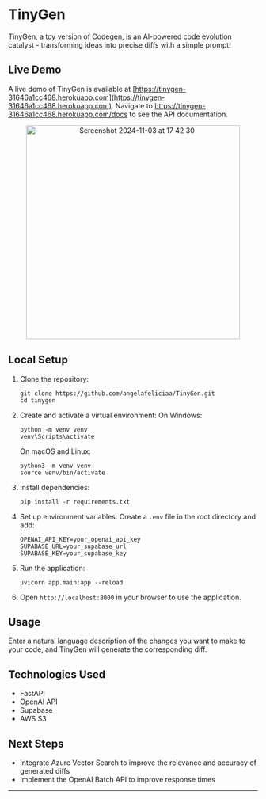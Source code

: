 # TinyGen

TinyGen, a toy version of Codegen, is an AI-powered code evolution catalyst - transforming ideas into precise diffs with a simple prompt!

## Live Demo

A live demo of TinyGen is available at [https://tinygen-31646a1cc468.herokuapp.com](https://tinygen-31646a1cc468.herokuapp.com). Navigate to https://tinygen-31646a1cc468.herokuapp.com/docs to see the API documentation.
<div align="center">
<img width="432" alt="Screenshot 2024-11-03 at 17 42 30" src="https://github.com/user-attachments/assets/8701412d-f6a3-4a74-8d4f-3e2cc80feaad">
</div>

## Local Setup

1. Clone the repository:
   ```
   git clone https://github.com/angelafeliciaa/TinyGen.git
   cd tinygen
   ```

2. Create and activate a virtual environment:
   On Windows:
   ```
   python -m venv venv
   venv\Scripts\activate
   ```
   On macOS and Linux:
   ```
   python3 -m venv venv
   source venv/bin/activate
   ```

3. Install dependencies:
   ```
   pip install -r requirements.txt
   ```

4. Set up environment variables:
   Create a `.env` file in the root directory and add:
   ```
   OPENAI_API_KEY=your_openai_api_key
   SUPABASE_URL=your_supabase_url
   SUPABASE_KEY=your_supabase_key
   ```

5. Run the application:
   ```
   uvicorn app.main:app --reload
   ```

6. Open `http://localhost:8000` in your browser to use the application.

## Usage

Enter a natural language description of the changes you want to make to your code, and TinyGen will generate the corresponding diff.

## Technologies Used

- FastAPI
- OpenAI API
- Supabase
- AWS S3

## Next Steps
- Integrate Azure Vector Search to improve the relevance and accuracy of generated diffs
- Implement the OpenAI Batch API to improve response times 

---

